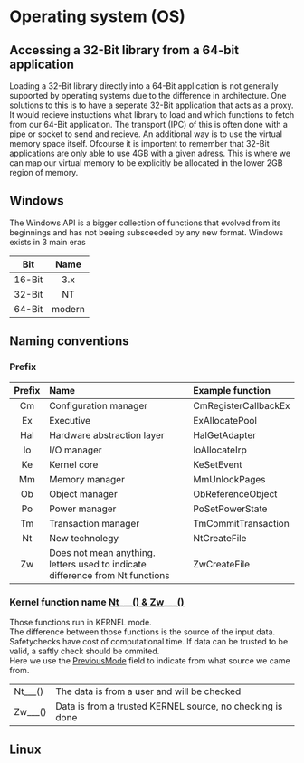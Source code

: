 # Operating system (OS)

## Accessing a 32-Bit library from a 64-bit application
Loading a 32-Bit library directly into a 64-Bit application is not generally supported by operating systems due to the difference in architecture.
One solutions to this is to have a seperate 32-Bit application that acts as a proxy.
It would recieve instuctions what library to load and which functions to fetch from our 64-Bit application.
The transport (IPC) of this is often done with a pipe or socket to send and recieve.
An additional way is to use the virtual memory space itself. 
Ofcourse it is importent to remember that 32-Bit applications are only able to use 4GB with a given adress.
This is where we can map our virtual memory to be explicitly be allocated in the lower 2GB region  of memory.


## Windows
The Windows API is a bigger collection of functions that evolved from its beginnings and has not beeing subsceeded by any new format.
Windows exists in 3 main eras

|Bit|Name|
|:-:|:-:|
|16-Bit|3.x|
|32-Bit|NT|
|64-Bit|modern|

## Naming conventions
### Prefix
|Prefix | Name | Example function |
|:-:|:-|:-|
|Cm|Configuration manager|CmRegisterCallbackEx|
|Ex|Executive|ExAllocatePool|
|Hal|Hardware abstraction layer|HalGetAdapter|
|Io|I/O manager|IoAllocateIrp|
|Ke|Kernel core|KeSetEvent|
|Mm|Memory manager|MmUnlockPages|
|Ob|Object manager|ObReferenceObject|
|Po|Power manager|PoSetPowerState|
|Tm|Transaction manager|TmCommitTransaction|
|Nt| New technolegy|NtCreateFile|
|Zw| Does not mean anything.<br>letters used to indicate difference from Nt functions| ZwCreateFile|



### Kernel function name [Nt___() & Zw___()](https://learn.microsoft.com/en-us/windows-hardware/drivers/kernel/using-nt-and-zw-versions-of-the-native-system-services-routines)
Those functions run in KERNEL mode. <br>
The difference between those functions is the source of the input data.<br>
Safetychecks have cost of computational time. If data can be trusted to be valid, a saftly check should be ommited.<br>
Here we use the [PreviousMode](https://learn.microsoft.com/en-us/windows-hardware/drivers/kernel/previousmode) field to indicate from what source we came from.

| | |
|:-|:-|
|Nt___()| The data is from a user and will be checked |
|Zw___()|Data is from a trusted KERNEL source, no checking is done|


## Linux
